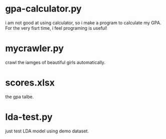 # gpa-calculator.py
i am not good at using calculator, so i make a program to calculate my GPA.
For the very fisrt time, i feel programing is useful!

# mycrawler.py
crawl the iamges of beautiful girls automatically.

# scores.xlsx
the gpa talbe.

# lda-test.py
just test LDA model using demo dataset.
